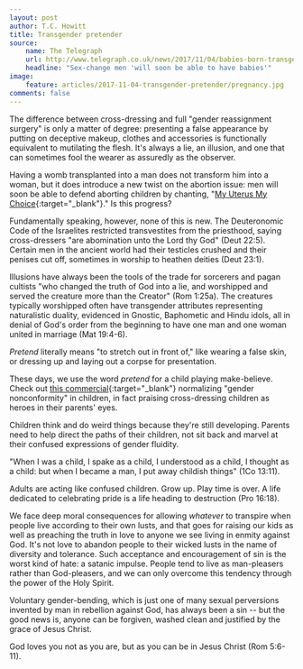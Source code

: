 ```yaml
---
layout: post
author: T.C. Howitt
title: Transgender pretender
source:
    name: The Telegraph
    url: http://www.telegraph.co.uk/news/2017/11/04/babies-born-transgender-mothers-could-happen-tomorrow-fertility/
    headline: "Sex-change men 'will soon be able to have babies'"
image:
    feature: articles/2017-11-04-transgender-pretender/pregnancy.jpg
comments: false
---
```


The difference between cross-dressing and full "gender reassignment surgery" is only a matter of degree: presenting a false appearance by putting on deceptive makeup, clothes and accessories is functionally equivalent to mutilating the flesh.  It's always a lie, an illusion, and one that can sometimes fool the wearer as assuredly as the observer.

Having a womb transplanted into a man does not transform him into a woman, but it does introduce a new twist on the abortion issue: men will soon be able to defend aborting children by chanting, "[My Uterus My Choice](https://www.google.com/search?q=my+uterus+my+choice&tbm=isch){:target="_blank"}."  Is this progress?

Fundamentally speaking, however, none of this is new.  The Deuteronomic Code of the Israelites restricted transvestites from the priesthood, saying cross-dressers "are abomination unto the Lord thy God" (Deut 22:5).  Certain men in the ancient world had their testicles crushed and their penises cut off, sometimes in worship to heathen deities (Deut 23:1).

Illusions have always been the tools of the trade for sorcerers and pagan cultists "who changed the truth of God into a lie, and worshipped and served the creature more than the Creator" (Rom 1:25a).  The creatures typically worshipped often have transgender attributes representing naturalistic duality, evidenced in Gnostic, Baphometic and Hindu idols, all in denial of God's order from the beginning to have one man and one woman united in marriage (Mat 19:4-6).

*Pretend* literally means "to stretch out in front of," like wearing a false skin, or dressing up and laying out a corpse for presentation.

These days, we use the word *pretend* for a child playing make-believe.  Check out [this commercial](https://www.popsugar.com/moms/Halloween-Commercial-About-Gender-Nonconformity-44185728){:target="_blank"} normalizing "gender nonconformity" in children, in fact praising cross-dressing children as heroes in their parents' eyes.

Children think and do weird things because they're still developing.  Parents need to help direct the paths of their children, not sit back and marvel at their confused expressions of gender fluidity.

"When I was a child, I spake as a child, I understood as a child, I thought as a child: but when I became a man, I put away childish things" (1Co 13:11).

Adults are acting like confused children.  Grow up.  Play time is over.  A life dedicated to celebrating pride is a life heading to destruction (Pro 16:18).

We face deep moral consequences for allowing *whatever* to transpire when people live according to their own lusts, and that goes for raising our kids as well as preaching the truth in love to anyone we see living in enmity against God.  It's not love to abandon people to their wicked lusts in the name of diversity and tolerance.  Such acceptance and encouragement of sin is the worst kind of hate: a satanic impulse.  People tend to live as man-pleasers rather than God-pleasers, and we can only overcome this tendency through the power of the Holy Spirit.

Voluntary gender-bending, which is just one of many sexual perversions invented by man in rebellion against God, has always been a sin -- but the good news is, anyone can be forgiven, washed clean and justified by the grace of Jesus Christ.

God loves you not as you are, but as you can be in Jesus Christ (Rom 5:6-11).
